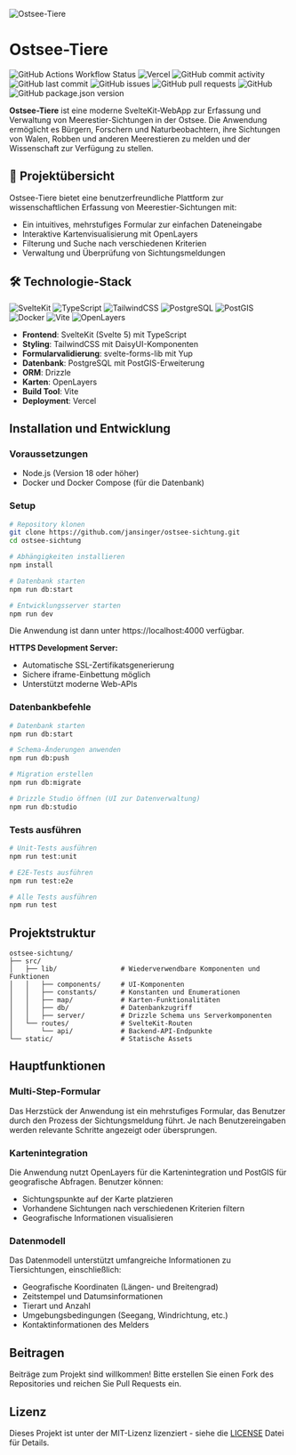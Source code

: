 ![Ostsee-Tiere](https://ostsee-tiere.de/ostsee-tiere-192.png)

# Ostsee-Tiere 

![GitHub Actions Workflow Status](https://img.shields.io/github/actions/workflow/status/jansinger/ostsee-sichtung/release.yml?style=flat-square&logo=github&label=Build)
![Vercel](https://img.shields.io/badge/Deployed%20on-Vercel-black?style=flat-square&logo=vercel)
![GitHub commit activity](https://img.shields.io/github/commit-activity/m/jansinger/ostsee-sichtung?style=flat-square&logo=github)
![GitHub last commit](https://img.shields.io/github/last-commit/jansinger/ostsee-sichtung?style=flat-square&logo=github)
![GitHub issues](https://img.shields.io/github/issues/jansinger/ostsee-sichtung?style=flat-square&logo=github)
![GitHub pull requests](https://img.shields.io/github/issues-pr/jansinger/ostsee-sichtung?style=flat-square&logo=github)
![GitHub](https://img.shields.io/github/license/jansinger/ostsee-sichtung?style=flat-square)
![GitHub package.json version](https://img.shields.io/github/package-json/v/jansinger/ostsee-sichtung?style=flat-square&logo=npm)

**Ostsee-Tiere** ist eine moderne SvelteKit-WebApp zur Erfassung und Verwaltung von Meerestier-Sichtungen in der Ostsee. Die Anwendung ermöglicht es Bürgern, Forschern und Naturbeobachtern, ihre Sichtungen von Walen, Robben und anderen Meerestieren zu melden und der Wissenschaft zur Verfügung zu stellen.

## 🐋 Projektübersicht

Ostsee-Tiere bietet eine benutzerfreundliche Plattform zur wissenschaftlichen Erfassung von Meerestier-Sichtungen mit:

- Ein intuitives, mehrstufiges Formular zur einfachen Dateneingabe
- Interaktive Kartenvisualisierung mit OpenLayers
- Filterung und Suche nach verschiedenen Kriterien
- Verwaltung und Überprüfung von Sichtungsmeldungen

## 🛠️ Technologie-Stack

![SvelteKit](https://img.shields.io/badge/SvelteKit-FF3E00?style=flat-square&logo=svelte&logoColor=white)
![TypeScript](https://img.shields.io/badge/TypeScript-3178C6?style=flat-square&logo=typescript&logoColor=white)
![TailwindCSS](https://img.shields.io/badge/TailwindCSS-06B6D4?style=flat-square&logo=tailwindcss&logoColor=white)
![PostgreSQL](https://img.shields.io/badge/PostgreSQL-4169E1?style=flat-square&logo=postgresql&logoColor=white)
![PostGIS](https://img.shields.io/badge/PostGIS-59A14F?style=flat-square&logo=postgresql&logoColor=white)
![Docker](https://img.shields.io/badge/Docker-2496ED?style=flat-square&logo=docker&logoColor=white)
![Vite](https://img.shields.io/badge/Vite-646CFF?style=flat-square&logo=vite&logoColor=white)
![OpenLayers](https://img.shields.io/badge/OpenLayers-1F6B75?style=flat-square&logo=openlayers&logoColor=white)

- **Frontend**: SvelteKit (Svelte 5) mit TypeScript
- **Styling**: TailwindCSS mit DaisyUI-Komponenten
- **Formularvalidierung**: svelte-forms-lib mit Yup
- **Datenbank**: PostgreSQL mit PostGIS-Erweiterung
- **ORM**: Drizzle
- **Karten**: OpenLayers
- **Build Tool**: Vite
- **Deployment**: Vercel

## Installation und Entwicklung

### Voraussetzungen

- Node.js (Version 18 oder höher)
- Docker und Docker Compose (für die Datenbank)

### Setup

```bash
# Repository klonen
git clone https://github.com/jansinger/ostsee-sichtung.git
cd ostsee-sichtung

# Abhängigkeiten installieren
npm install

# Datenbank starten
npm run db:start

# Entwicklungsserver starten
npm run dev
```

Die Anwendung ist dann unter https://localhost:4000 verfügbar.

**HTTPS Development Server:**
- Automatische SSL-Zertifikatsgenerierung
- Sichere iframe-Einbettung möglich
- Unterstützt moderne Web-APIs

### Datenbankbefehle

```bash
# Datenbank starten
npm run db:start

# Schema-Änderungen anwenden
npm run db:push

# Migration erstellen
npm run db:migrate

# Drizzle Studio öffnen (UI zur Datenverwaltung)
npm run db:studio
```

### Tests ausführen

```bash
# Unit-Tests ausführen
npm run test:unit

# E2E-Tests ausführen
npm run test:e2e

# Alle Tests ausführen
npm run test
```

## Projektstruktur

```
ostsee-sichtung/
├── src/
│   ├── lib/                # Wiederverwendbare Komponenten und Funktionen
│   │   ├── components/     # UI-Komponenten
│   │   ├── constants/      # Konstanten und Enumerationen
│   │   ├── map/            # Karten-Funktionalitäten
│   │   ├── db/             # Datenbankzugriff
│   │   ├── server/         # Drizzle Schema uns Serverkomponenten
│   └── routes/             # SvelteKit-Routen
│       └── api/            # Backend-API-Endpunkte
└── static/                 # Statische Assets
```

## Hauptfunktionen

### Multi-Step-Formular

Das Herzstück der Anwendung ist ein mehrstufiges Formular, das Benutzer durch den Prozess der Sichtungsmeldung führt. Je nach Benutzereingaben werden relevante Schritte angezeigt oder übersprungen.

### Kartenintegration

Die Anwendung nutzt OpenLayers für die Kartenintegration und PostGIS für geografische Abfragen. Benutzer können:

- Sichtungspunkte auf der Karte platzieren
- Vorhandene Sichtungen nach verschiedenen Kriterien filtern
- Geografische Informationen visualisieren

### Datenmodell

Das Datenmodell unterstützt umfangreiche Informationen zu Tiersichtungen, einschließlich:

- Geografische Koordinaten (Längen- und Breitengrad)
- Zeitstempel und Datumsinformationen
- Tierart und Anzahl
- Umgebungsbedingungen (Seegang, Windrichtung, etc.)
- Kontaktinformationen des Melders

## Beitragen

Beiträge zum Projekt sind willkommen! Bitte erstellen Sie einen Fork des Repositories und reichen Sie Pull Requests ein.

## Lizenz

Dieses Projekt ist unter der MIT-Lizenz lizenziert - siehe die [LICENSE](LICENSE) Datei für Details.
